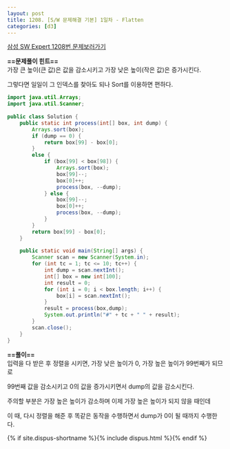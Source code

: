 ```yaml
---
layout: post
title: 1208. [S/W 문제해결 기본] 1일차 - Flatten
categories: [d3]
---
```

[삼성 SW Expert 1208번 문제보러가기](https://swexpertacademy.com/main/code/problem/problemDetail.do?contestProbId=AV139KOaABgCFAYh)

**==문제풀이 힌트==**<br>
가장 큰 높이(큰 값)은 값을 감소시키고 가장 낮은 높이(작은 값)은 증가시킨다.<br>

그렇다면 일일이 그 인덱스를 찾아도 되나 Sort를 이용하면 편하다.<br>

```java
import java.util.Arrays;
import java.util.Scanner;
 
public class Solution {
    public static int process(int[] box, int dump) {
        Arrays.sort(box);
        if (dump == 0) {
            return box[99] - box[0];
        }
        else {
            if (box[99] < box[98]) {
                Arrays.sort(box);
                box[99]--;
                box[0]++;
                process(box, --dump);
            } else {
                box[99]--;
                box[0]++;
                process(box, --dump);
            }
        }
        return box[99] - box[0];
    }
 
    public static void main(String[] args) {
        Scanner scan = new Scanner(System.in);
        for (int tc = 1; tc <= 10; tc++) {
            int dump = scan.nextInt();
            int[] box = new int[100];
            int result = 0;
            for (int i = 0; i < box.length; i++) {
                box[i] = scan.nextInt();
            }
            result = process(box,dump);
            System.out.println("#" + tc + " " + result);
        }
        scan.close();
    }
}
```

**==풀이==**<br>
입력을 다 받은 후 정렬을 시키면, 가장 낮은 높이가 0, 가장 높은 높이가 99번째가 되므로<br>

99번째 값을 감소시키고 0의 값을 증가시키면서 dump의 값을 감소시킨다.<br>

주의할 부분은 가장 높은 높이가 감소하며 이제 가장 높은 높이가 되지 않을 때인데<br>

이 때, 다시 정렬을 해준 후 똑같은 동작을 수행하면서 dump가 0이 될 때까지 수행한다.<br>

{% if site.dispus-shortname %}{% include dispus.html %}{% endif %}